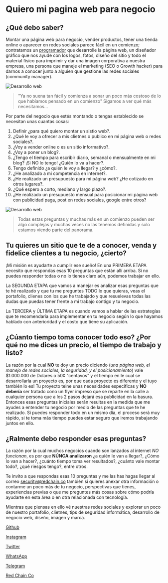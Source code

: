 # Quiero mi pagina web para negocio

## ¿Qué debo saber?

Montar una página web para negocio, vender productos, tener una tienda online o aparecer en redes sociales parece fácil en un comienzo; contratamos un [programador](https://redchain.co/) que desarrolle la página web, un diseñador gráfico que nos ayude con los logos, fotos, diseño del sitio y todo el material físico para imprimir y dar una imágen corporativa a nuestra empresa, una persona que maneje el marketing (SEO o Growth hacker) para darnos a conocer junto a alguien que gestione las redes sociales (community manager).

![Desarrollo web](https://pbs.twimg.com/profile_banners/1065280791540875265/1564679334/1500x500)

> "Ya no suena tan fácil y comienza a sonar un poco más costoso de lo que habíamos pensado en un comienzo" Sigamos a ver qué más necesitamos...

Por parte del negocio que estés montando o tengas establecido se necesitan unas cuantas cosas:
1. Definir ¿para qué quiero montar un sistio web?.
2. ¿Qué le voy a ofrecer a mis clietnes o publico en mi página web o redes sociales?.
3. ¿Voy a vender online o es un sitio informativo?.
4. ¿Voy a poner un blog?.
5. ¿Tengo el tiempo para escribir diario, semanal o mensualmente en mi blog? ¡Si NO lo tengo! ¿Quién lo va a hacer?.
6. Tengo definido ¿a quién le voy a llegar? y ¿cómo?.
7. ¿He analizado a mi competencia en internet?.
8. ¿He realizado un presupuesto para mi página web? ¿He cotizado en otros lugares?.
9. ¿Qué espero a corto, mediano y largo plazo?.
10. ¿He realizado un presupuesto mensual para posicionar mi página web con publicidad paga, post en redes sociales, google entre otros?


![Desarrollo web](https://redchain.co/assets/img/mujer-computador-programacion.webp)

> Todas estas preguntas y muchas más en un comienzo pueden ser algo complejas y muchas veces no las tenemos definidas y solo estamos viendo parte del panorama. 

## Tu quieres un sitio que te de a conocer, venda y fidelice clientes a tu negocio, ¿cierto?

¡Mi misión es ayudarte a cumplir ese sueño! En una PRIMERA ETAPA necesito que respondas esas 10 preguntas que están allí arriba. Si no puedes responder todas o no lo tienes claro aún, podemos trabajar en ello.

La SEGUNDA ETAPA que vamos a manejar es analizar esas preguntas que te hé realizado y que tu me preguntes TODO lo que quieras, veas el portafolio, clienes con los que he trabajado y que resuelevas todas las dudas que puedas tener frente a mi trabajo contigo y tu negocio.

La TERCERA y ÚLTIMA ETAPA es cuando vamos a hablar de las estrategías que te recomendaría para implementar en tu negocio según lo que hayamos hablado con anterioridad y el costo que tiene su aplicación.

## ¿Cúanto tiempo toma conocer todo eso? ¿Por qué no me dices un precio, el tiempo de trabajo y listo?
La razón por la cual **NO** te doy un precio diciendo (_una página web, el manejo de redes sociales, la seguridad, y el posicionamiento_) vale $1.000.000 de Dolares o 50¢ "centavos" y el tiempo en le cual se desarrollaría un proyecto es, por que cada proyecto es diferente y el tuyo también lo es! Tu proyecto teine unas necesidades específicas y **NO debería** ser tratado cono un flyer impreso que se reparte en la calle a cualquier persona que a los 2 pasos dejará esa publicidad en la basura. Entonces esas preguntas iniciales serán resultas en la medida que me ayudes a entender tu negocio por medio de las preguntas que te he realizado. Si puedes responder todo en un mismo día, el proceso será muy rápido, si te toma más tiempo puedes estar seguro que iremos trabajando juntos en ello.

## ¿Ralmente debo responder esas preguntas?
La razón por la cual muchos negocios cuando son lanzados al internet *NO funcionan*, es por que **NÚNCA analizaron** ¿a quién le van a llegar?, ¿Cómo lo van a hacer?, ¿cuánto tiempo toma ver resultados?, ¿cuánto vale montar todo?, ¿qué riesgos tengo?, entre otros.

Te invito a que respondas esas 10 preguntas y me las has hagas llegar al correo security@redchain.co también si quieres anexar otra información o contarme un poco más de tu negocio, perspectivas que tienes, experiencias previas o que me preguntes más cosas sobre cómo podría ayudarte en esta área o en otra relacionada con tecnología.

Mientras que piensas en ello vé nuestras redes sociales y explorar un poco de nuestro portafolio, clietnes, tips de seguridad informática, desarrollo de negocio web, diseño, imágen y marca.


[Github](https://github.com/RedChainCo) 

[Instagram](https://instagram.com/RedChainCo) 

[Twitter](https://twitter.com/RedChainCo) 

[WhatsApp](https://whatsapp.com/) 

[Telegram](https://t.me/RedChainCo) 

[Red Chain Co](https://redchain.co/)	